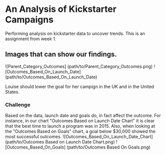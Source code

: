 # An Analysis of Kickstarter Campaigns
Performing analysis on kickstarter data to uncover trends. This is an assignment from week 1.
## Images that can show our findings.
![Parent_Category_Outcomes] (path/to/Parent_Category_Outcomes.png)
![Outcomes_Based_On_Launch_Date] (path/to/Outcomes_Based_On_Launch_Date)

Louise should lower the goal for her campign in the UK and in the United States.

### Challenge
Based on the data, launch date and goals do, in fact affect the outcome. For instance, in our chart "Outcomes Based on Launch Date Chart" it is clear that the best time to launch a program was in 2015. Also, when looking at the "Outcomes Based on Goals" chart, a goal below $30,000 showed the most successful outcomes. ![Outcomes_Based_On_Launch_Date_Chart] (path/to/Outcomes Based on Launch Date Chart.png) ![Outcomes_Based_On_Goals] (path/to/Outcomes Based On Goals.png)


